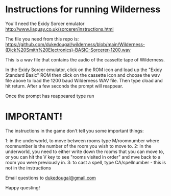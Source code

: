 # Instructions for running Wilderness

You'll need the Exidy Sorcer emulator http://www.liaquay.co.uk/sorcerer/instructions.html

The file you need from this repo is: 
https://github.com/dukedougal/wilderness/blob/main/Wilderness-(Dick%20Smith%20Electronics)-BASIC-Sorcerer-1200.wav

This is a wav file that contains the audio of the cassette tape of Wilderness.



In the Exidy Sorcer emulator, click on the ROM icon and load up the "Exidy Standard Basic" ROM then click on the cassette icon and choose the wav file above to load the 1200 baud Wilderness WAV file.  Then type cload and hit return.  After a few seconds the prompt will reappear.

Once the prompt has reappeared type run

# IMPORTANT!

The instructions in the game don't tell you some important things:

1: in the underworld, to move between rooms type M/roomnumber where roomnumber is the number of the room you wish to move to.
2: In the underworld, you need to either write down the rooms that you can move to, or you can hit the V key to see "rooms visited in order" and mve back to a room you were previously in.
3: to cast a spell, type CA/spellnumber - this is not in the instructions

Email questions to dukedougal@gmail.com

Happy questing!
